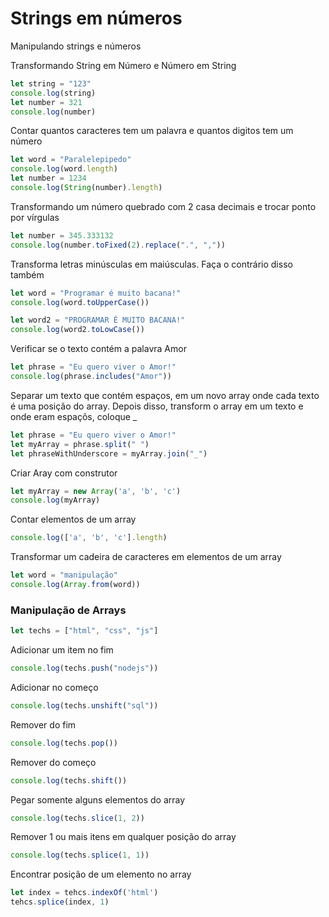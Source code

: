 # Strings em números

Manipulando strings e números

Transformando String em Número e Número em String

```js
let string = "123"
console.log(string)
let number = 321
console.log(number)
```

Contar quantos caracteres tem um palavra e quantos digitos tem um número

```js
let word = "Paralelepipedo"
console.log(word.length)
let number = 1234
console.log(String(number).length)
```

Transformando um número quebrado com 2 casa decimais e trocar ponto por vírgulas

```js
let number = 345.333132
console.log(number.toFixed(2).replace(".", ","))
```

Transforma letras minúsculas em maiúsculas. Faça o contrário disso também

```js
let word = "Programar é muito bacana!"
console.log(word.toUpperCase())

let word2 = "PROGRAMAR É MUITO BACANA!"
console.log(word2.toLowCase())
```

Verificar se o texto contém a palavra Amor

```js
let phrase = "Eu quero viver o Amor!"
console.log(phrase.includes("Amor"))
```

Separar um texto que contém espaços, em um novo array onde cada texto é uma posição do array. Depois disso, transform o array em um texto e onde eram espaçõs, coloque _

```js
let phrase = "Eu quero viver o Amor!"
let myArray = phrase.split(" ")
let phraseWithUnderscore = myArray.join("_")
```

Criar Aray com construtor

```js
let myArray = new Array('a', 'b', 'c')
console.log(myArray)
```

Contar elementos de um array

```js
console.log(['a', 'b', 'c'].length)
```

Transformar um cadeira de caracteres em elementos de um array

```js
let word = "manipulação"
console.log(Array.from(word))
```

### Manipulação de Arrays

```js
let techs = ["html", "css", "js"]
```
Adicionar um item no fim
```js
console.log(techs.push("nodejs"))
```
Adicionar no começo
```js
console.log(techs.unshift("sql"))
```
Remover do fim
```js
console.log(techs.pop())
```
Remover do começo
```js
console.log(techs.shift())
```
Pegar somente alguns elementos do array
```js
console.log(techs.slice(1, 2))
```
Remover 1 ou mais itens em qualquer posição do array
```js
console.log(techs.splice(1, 1))
```
Encontrar posição de um elemento no array
```js
let index = tehcs.indexOf('html')
tehcs.splice(index, 1)
```